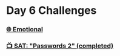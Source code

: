 # Day 6 Challenges  
### [🌐 Emotional](https://github.com/taywave/CTFs/edit/main/Huntress/Challenges/Day6/day6.md)
### [📺 SAT: "Passwords 2" (completed)](https://github.com/taywave/CTFs/edit/main/Huntress/Challenges/Day6/day6.md)
